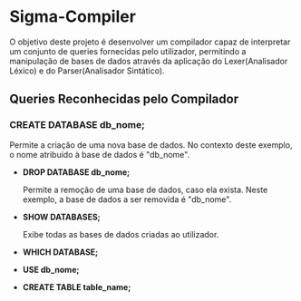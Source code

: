 # Sigma-Compiler
O objetivo deste projeto é desenvolver um compilador capaz de interpretar um conjunto de queries fornecidas pelo utilizador, permitindo a manipulação de bases de dados através da aplicação do Lexer(Analisador Léxico) e do Parser(Analisador Sintático).

  ## Queries Reconhecidas pelo Compilador
  ### CREATE DATABASE db_nome;

  Permite a criação de uma nova base de dados. No contexto deste exemplo, o nome atribuído à base de dados é "db_nome".
- **DROP DATABASE db_nome;**

  Permite a remoção de uma base de dados, caso ela exista. Neste exemplo, a base de dados a ser removida é "db_nome".
- **SHOW DATABASES;**
  
  Exibe todas as bases de dados criadas ao utilizador.
- **WHICH DATABASE;**
- **USE db_nome;**
- **CREATE TABLE table_name;**



  
